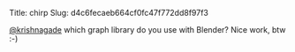 Title: chirp
Slug: d4c6fecaeb664cf0fc47f772dd8f97f3

<a href="http://twitter.com/krishnagade">@krishnagade</a> which graph library do you use with Blender? Nice work, btw :-)
